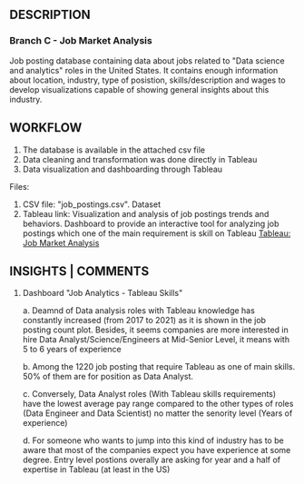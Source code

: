 ## DESCRIPTION

### Branch C - Job Market Analysis
Job posting database containing data about jobs related to "Data science and analytics" roles in the United States. It contains enough information about location, industry, type of posistion, skills/description and wages to develop visualizations capable of showing general insights about this industry. 

## WORKFLOW

1. The database is available in the attached csv file
2. Data cleaning and transformation was done directly in Tableau
3. Data visualization and dashboarding through Tableau

Files:

1. CSV file: "job_postings.csv". Dataset
2. Tableau link: Visualization and analysis of job postings trends and behaviors. Dashboard to provide an interactive tool for analyzing job postings which one of the main requirement is skill on Tableau
[Tableau: Job Market Analysis]([https://public.tableau.com/views/JobMarket_16973110717850/JobAnalystics?:language=en-US&:display_count=n&:origin=viz_share_link](https://public.tableau.com/views/JobMarket_16973110717850/JobAnalystics-Tableauskills?:language=en-US&:display_count=n&:origin=viz_share_link))

## INSIGHTS | COMMENTS

1. Dashboard "Job Analytics - Tableau Skills"
   
   a. Deamnd of Data analysis roles with Tableau knowledge has constantly increased (from 2017 to 2021) as it is shown in the job posting count plot. Besides, it seems companies are more interested in hire Data Analyst/Science/Engineers at Mid-Senior Level, it means with 
      5 to 6 years of experience
   
   b. Among the 1220 job posting that require Tableau as one of main skills. 50% of them are for position as Data Analyst.
   
   c. Conversely, Data Analyst roles (With Tableau skills requirements) have the lowest average pay range compared to the other types of roles (Data Engineer and Data Scientist) no matter the senority level (Years of experience)
   
   d. For someone who wants to jump into this kind of industry has to be aware that most of the companies expect you have experience at some degree. Entry level postions overally are asking for year and a half of expertise in Tableau (at least in the US)
   
   
